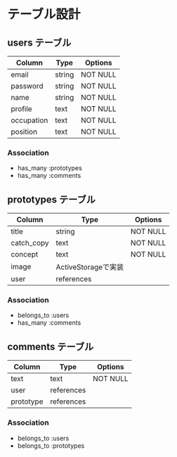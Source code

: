 # テーブル設計

## users テーブル

| Column     | Type   | Options     |
| ---------- | ------ | ----------- |
| email      | string | NOT NULL    |
| password   | string | NOT NULL    |
| name       | string | NOT NULL    |
| profile    | text   | NOT NULL    |
| occupation | text   | NOT NULL    |
| position   | text   | NOT NULL    |

### Association

- has_many :prototypes
- has_many :comments

## prototypes テーブル

| Column     | Type        | Options     |
| ---------- | ----------- | ----------- |
| title      | string      | NOT NULL    |
| catch_copy | text        | NOT NULL    |
| concept    | text        | NOT NULL    |
| image      | ActiveStorageで実装        |
| user       | references  |             |

### Association

- belongs_to :users
- has_many :comments

## comments テーブル

| Column     | Type       | Options     |
| ---------- | ---------- | ----------- |
| text       | text       | NOT NULL    |
| user       | references |             |
| prototype  | references |             |

### Association

- belongs_to :users
- belongs_to :prototypes